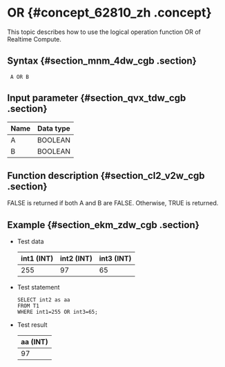 # OR {#concept_62810_zh .concept}

This topic describes how to use the logical operation function OR of Realtime Compute.

## Syntax {#section_mnm_4dw_cgb .section}

```language-sql
 A OR B

```

## Input parameter {#section_qvx_tdw_cgb .section}

|Name|Data type|
|----|---------|
|A|BOOLEAN|
|B|BOOLEAN|

## Function description {#section_cl2_v2w_cgb .section}

FALSE is returned if both A and B are FALSE. Otherwise, TRUE is returned.

## Example {#section_ekm_zdw_cgb .section}

-   Test data

    |int1 \(INT\)|int2 \(INT\)|int3 \(INT\)|
    |------------|------------|------------|
    |255|97|65|

-   Test statement

    ```
    SELECT int2 as aa
    FROM T1
    WHERE int1=255 OR int3=65;
    
    ```

-   Test result

    |aa \(INT\)|
    |----------|
    |97|


